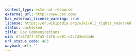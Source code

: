```yaml
---
content_type: external-resource
external_url: http://www.cox.com/
has_external_license_warning: true
license: https://en.wikipedia.org/wiki/All_rights_reserved
status: unchecked
title: Cox Communications
uid: dfa674ff-97a5-43fb-ae81-c2c743eddade
url_status_code: 403
wayback_url: ''
---
```

